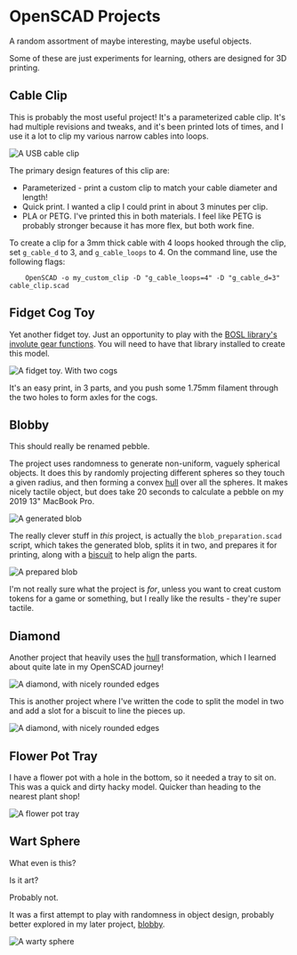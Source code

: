 # OpenSCAD Projects

A random assortment of maybe interesting, maybe useful objects.

Some of these are just experiments for learning, others are designed for 3D printing.


## Cable Clip

This is probably the most useful project!
It's a parameterized cable clip.
It's had multiple revisions and tweaks, and it's been printed lots of times,
and I use it a lot to clip my various narrow cables into loops.

![A USB cable clip](cable_clip/cable_clip.png)

The primary design features of this clip are:

* Parameterized - print a custom clip to match your cable diameter and length!
* Quick print. I wanted a clip I could print in about 3 minutes per clip.
* PLA or PETG. I've printed this in both materials. I feel like PETG is probably stronger because it has more flex, but both work fine.

To create a clip for a 3mm thick cable with 4 loops hooked through the clip, set `g_cable_d` to 3, and `g_cable_loops` to 4. On the command line, use the following flags:

```shell
    OpenSCAD -o my_custom_clip -D "g_cable_loops=4" -D "g_cable_d=3" cable_clip.scad
```

## Fidget Cog Toy

Yet another fidget toy.
Just an opportunity to play with the [BOSL library's]() [involute gear functions]().
You will need to have that library installed to create this model.

![A fidget toy. With two cogs](fidget_cog_toy/fidget_cog_toy.png)

It's an easy print, in 3 parts, and you push some 1.75mm filament through the two holes to form axles for the cogs.

## Blobby

This should really be renamed pebble.

The project uses randomness to generate non-uniform, vaguely spherical objects.
It does this by randomly projecting different spheres so they touch a given radius,
and then forming a convex [hull](https://en.wikibooks.org/wiki/OpenSCAD_User_Manual/Transformations#hull) over all the spheres.
It makes nicely tactile object, but does take 20 seconds to calculate a pebble on my 2019 13" MacBook Pro.

![A generated blob](blobby/blobby.png)

The really clever stuff in _this_ project, is actually the `blob_preparation.scad` script,
which takes the generated blob, splits it in two, and prepares it for printing, along with
a [biscuit](https://en.wikipedia.org/wiki/Biscuit_joiner) to help align the parts.

![A prepared blob](blobby/blobby_prepared.png)

I'm not really sure what the project is _for_,
unless you want to creat custom tokens for a game or something, 
but I really like the results
\- they're super tactile.


## Diamond

Another project that heavily uses the [hull](https://en.wikibooks.org/wiki/OpenSCAD_User_Manual/Transformations#hull) transformation,
which I learned about quite late in my OpenSCAD journey!

![A diamond, with nicely rounded edges](diamond/diamond.png)

This is another project where I've written the code to split the model in two and add a slot for a biscuit to line the pieces up.

![A diamond, with nicely rounded edges](diamond/diamond_prepared.png)

## Flower Pot Tray

I have a flower pot with a hole in the bottom,
so it needed a tray to sit on.
This was a quick and dirty hacky model.
Quicker than heading to the nearest plant shop!

![A flower pot tray](flower_pot_tray/flower_pot_tray.png)

## Wart Sphere

What even is this?

Is it art?

Probably not.

It was a first attempt to play with randomness in object design,
probably better explored in my later project, [blobby](blobby).

![A warty sphere](wart_sphere/wart_sphere.png)